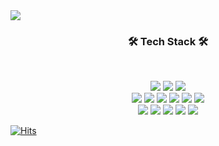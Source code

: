 <!---- - 👋 Hi, I’m @BaekyeonKoo
 👀 I’m interested in learning new languages.
- 🌱 I’m currently learning Java.
- 💞️ I’m looking to collaborate on ...
- 📫 How to reach me ...--->

<!---
BaekyeonKoo/BaekyeonKoo is a ✨ special ✨ repository because its `README.md` (this file) appears on your GitHub profile.
You can click the Preview link to take a look at your changes.
--->

<img src="https://capsule-render.vercel.app/api?type=slice&color=auto&height=200&section=header&text=Baekyeon Koo&fontSize=70" />

<h3 align="center"><b>🛠 Tech Stack 🛠</b></h3>
</br>
<p align="center">

<img src="https://img.shields.io/badge/Java-007396?style=flat&logo=Java&logoColor=white"/>
<img src="https://img.shields.io/badge/JSP-007396?style=flat&logo=Java&logoColor=white"/>
<img src="https://img.shields.io/badge/Spring-6DB33F?style=flat&logo=Spring&logoColor=white"/><br>

<img src="https://img.shields.io/badge/JavaScript-F7DF1E?style=flat&logo=JavaScript&logoColor=white"/>
<img src="https://img.shields.io/badge/HTML5-E34F26?style=flat&logo=HTML5&logoColor=white"/>
<img src="https://img.shields.io/badge/CSS3-1572B6?style=flat&logo=CSS3&logoColor=white"/>
<img src="https://img.shields.io/badge/jQuery-0769AD?style=flat&logo=jQuery&logoColor=white"/>
<img src="https://img.shields.io/badge/Bootstrap-7952B3?style=flat&logo=Bootstrap&logoColor=white"/>
<img src="https://img.shields.io/badge/Node.js-339933?style=flat&logo=Node.js&logoColor=white"/><br>

<img src="https://img.shields.io/badge/MariaDB-003545?style=flat&logo=MariaDB&logoColor=white"/>
<img src="https://img.shields.io/badge/MySQL-4479A1?style=flat&logo=MySQL&logoColor=white"/>
<img src="https://img.shields.io/badge/github-181717?style=flat&logo=github&logoColor=auto"/>

<img src="https://img.shields.io/badge/Tomcat-F8DC75?style=flat&logo=Apache Tomcat&logoColor=white"/>
<img src="https://img.shields.io/badge/AWS-232F3E?style=flat&logo=Amazon%20AWS&logoColor=white"/> <br>
 
  [![Hits](https://hits.seeyoufarm.com/api/count/incr/badge.svg?url=https%3A%2F%2Fgithub.com%2Fbaekyeon9&count_bg=%2327DCC3&title_bg=%23555555&icon=&icon_color=%23E7E7E7&title=hits&edge_flat=false)](https://hits.seeyoufarm.com)

  <br>
